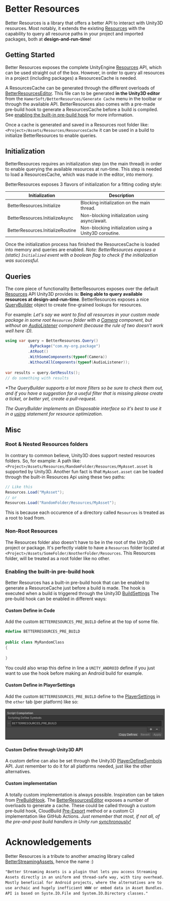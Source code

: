 # Better Resources

Better Resources is a library that offers a better API to interact with Unity3D resources.
Most notably, it extends the existing [Resources](https://docs.unity3d.com/ScriptReference/Resources.html) with the
capability to query all resource paths in your project and imported packages, both at **design-and-run-time**!

## Getting Started

Better Resources exposes the complete UnityEngine [Resources](https://docs.unity3d.com/ScriptReference/Resources.html)
API, which can be used straight out of the box.
However, in order to query all resources in a project (including packages) a ResourcesCache is needed.

A ResourcesCache can be generated through the different overloads
of [BetterResourcesEditor](Editor/BetterResourcesEditor.cs).
This file can to be generated **in the Unity3D editor** from the `HamerSoft/BetterResources/Generate Cache` menu in
the toolbar or through the available API.
BetterResources also comes with a pre-made pre-build hook to generate a ResourcesCache before a build is compiled.
See [enabling the built-in pre-build hook](#Enabling-the-built-in-pre-build-hook) for more information.

Once a cache is generated and saved in a Resources root folder like: `<Project>/Assets/Resources/ResourcesCache` it can
be used in a build to initialize BetterResources to enable queries.

## Initialization

BetterResources requires an initialization step (on the main thread) in order to enable querying the available resources at run-time.
This step is needed to load a ResourcesCache, which was made in the editor, into memory.

BetterResources exposes 3 flavors of initialization for a fitting coding style:

| Initialization                    | Description                                            |
|-----------------------------------|--------------------------------------------------------|
| BetterResources.Initialize        | Blocking initialization on the main thread.            |
| BetterResources.InitializeAsync   | Non-blocking initialization using async/await.         |
| BetterResources.InitializeRoutine | Non-blocking initialization using a Unity3D coroutine. |

Once the initialization process has finished the ResourcesCache is loaded into memory and queries are enabled.
_Note: BetterResources exposes a (static) `Initialized` event with a boolean flag to check if the initialization was successful._

## Queries

The core piece of functionality BetterResources exposes over the
default [Resources](https://docs.unity3d.com/ScriptReference/Resources.html) API Unity3D provides is: **Being able to
query available resources at design-and-run-time**.
BetterResources exposes a nice [QueryBuilder](Runtime/QueryBuilder.cs) object to create fine-grained lookups for resources.

For example: _Let's say we want to find all resources in your custom made package in some root `Resources` folder with
a [Camera](https://docs.unity3d.com/Manual/class-Camera.html) component, but without
an [AudioListener](https://docs.unity3d.com/ScriptReference/AudioListener.html) component (because the rule of two
doesn't work well here :D)._

```csharp
using var query = BetterResources.Query()
          .ByPackage("com.my-org.package")
          .AtRoot()
          .WithSomeComponents(typeof(Camera))
          .WithoutAllComponents(typeof(AudioListener));
          
var results = query.GetResults();
// do something with results
```
_*The QueryBuilder supports a lot more filters so be sure to check them out, and if you have a suggestion for a useful filter that is missing please create a ticket, or better yet, create a pull-request._

_The QueryBuilder implements an IDisposable interface so it's best to use it in a [using](https://learn.microsoft.com/en-us/dotnet/csharp/language-reference/statements/using) statement for resource
optimization._

## Misc

### Root & Nested Resources folders

In contrary to common believe, Unity3D does support nested resources folders.
So, for example:
A path like: `<Project>/Assets/Resources/RandomFolder/Resources/MyAsset.asset` is supported by Unity3D.
Another fun fact is that `MyAsset.asset` can be loaded through the built-in Resources Api using these two paths:

```csharp
// Like this
Resources.Load("MyAsset");
// or
Resources.Load("RandomFolder/Resources/MyAsset");
```

This is because each occurence of a directory called `Resources` is treated as a root to load from.

### Non-Root Resources

The Resources folder also doesn't have to be in the root of the Unity3D project or package.
It's perfectly viable to have a `Resources` folder located at `<Project>/Assets/SomeFolder/AnotherFolder/Resources`.
This Resources folder, will be treated as a root folder like no other.

### Enabling the built-in pre-build hook

Better Resources has a built-in pre-build hook that can be enabled to generate a ResourceCache just before a build is
made.
The hook is executed when a build is triggered through the
Unity3D [BuildSettings](https://docs.unity3d.com/Manual/BuildSettings.html)
The pre-build hook can be enabled in different ways:

#### Custom Define in Code

Add the custom `BETTERRESOURCES_PRE_BUILD` define at the top of some file.

 ```csharp
#define BETTERRESOURCES_PRE_BUILD

public class MyRandomClass
{
    
}
```

You could also wrap this define in line a `UNITY_ANDROID` define if you just want to use the hook before making an
Android build for example.

#### Custom Define in PlayerSettings

Add the custom `BETTERRESOURCES_PRE_BUILD` define to
the [PlayerSettings](https://docs.unity3d.com/Manual/class-PlayerSettings.html) in the `other` tab (per platform)
like so:

![PreBuildDefine](Docs~/PreBuildDefine.png)

#### Custom Define through Unity3D API
A custom define can also be set through the Unity3D [PlayerDefineSymbols](https://docs.unity3d.com/ScriptReference/PlayerSettings.SetScriptingDefineSymbols.html) API.
Just remember to do it for all platforms needed, just like the other alternatives.

#### Custom implementation

A totally custom implementation is always possible. Inspiration can be taken
from [PreBuildHook](Editor/PreBuildHook.cs).
The [BetterResourcesEditor](Editor/BetterResourcesEditor.cs) exposes a number of overloads to generate a cache.
These could be called through a custom pre-build hook, CloudBuild [Pre-Export](https://docs.unity3d.com/2019.4/Documentation/Manual/UnityCloudBuildPreAndPostExportMethods.html) method or a custom CI implementation like GitHub Actions.
_Just remember that most, if not all, of the pre-and-post build handlers in Unity run <u>synchronously!</u>_

# Acknowledgements
Better Resources is a tribute to another amazing library
called [BetterStreamingAssets](https://github.com/gwiazdorrr/BetterStreamingAssets), hence the name :)

`"Better Streaming Assets is a plugin that lets you access Streaming Assets directly in an uniform and thread-safe way, with tiny overhead. Mostly beneficial for Android projects, where the alternatives are to use archaic and hugely inefficient WWW or embed data in Asset Bundles. API is based on Syste.IO.File and System.IO.Directory classes."`